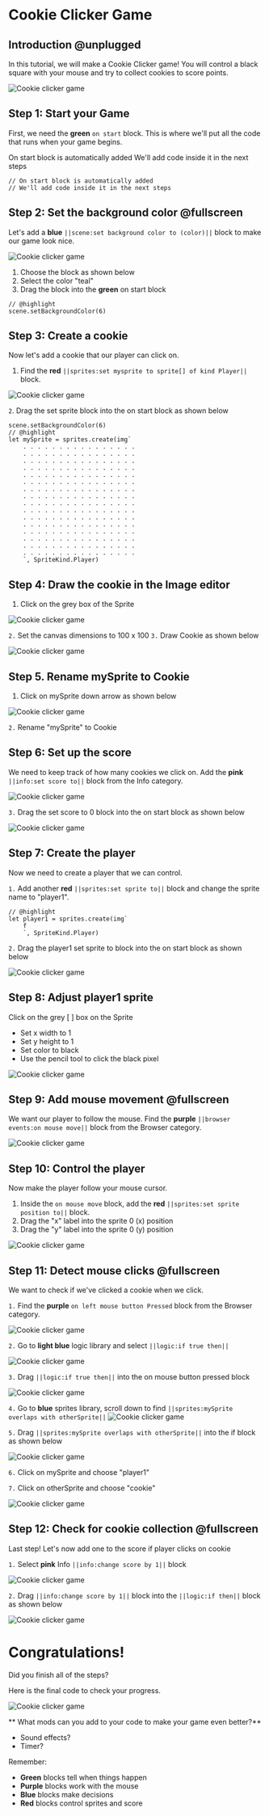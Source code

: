 
# Cookie Clicker Game

## Introduction @unplugged

In this tutorial, we will make a Cookie Clicker game! You will control a black square with your mouse and try to collect cookies to score points.

![Cookie clicker game](https://raw.githubusercontent.com/ictadg1/cookie7/refs/heads/master/images/cookie.png)

## Step 1: Start your Game
First, we need the **green** `on start` block. This is where we'll put all the code that runs when your game begins.

On start block is automatically added
We'll add code inside it in the next steps


```blocks
// On start block is automatically added
// We'll add code inside it in the next steps
```

## Step 2: Set the background color @fullscreen

Let's add a **blue** `||scene:set background color to (color)||` block to make our game look nice.

![Cookie clicker game](https://raw.githubusercontent.com/ictadg1/cookie7/refs/heads/master/images/cookie-7-set-background.png)

1. Choose the block as shown below
2. Select the color "teal"
3. Drag the block into the **green** on start block 

```blocks
// @highlight
scene.setBackgroundColor(6)
```

## Step 3: Create a cookie 
Now let's add a cookie that our player can click on. 

1. Find the **red** `||sprites:set mysprite to sprite[] of kind Player||` block.

![Cookie clicker game](https://raw.githubusercontent.com/ictadg1/cookie7/refs/heads/master/images/cookie-7-set-sprite.png)

`2`. Drag the set sprite block into the on start block as shown below

```blocks
scene.setBackgroundColor(6)
// @highlight
let mySprite = sprites.create(img`
    . . . . . . . . . . . . . . . . 
    . . . . . . . . . . . . . . . . 
    . . . . . . . . . . . . . . . . 
    . . . . . . . . . . . . . . . . 
    . . . . . . . . . . . . . . . . 
    . . . . . . . . . . . . . . . . 
    . . . . . . . . . . . . . . . . 
    . . . . . . . . . . . . . . . . 
    . . . . . . . . . . . . . . . . 
    . . . . . . . . . . . . . . . . 
    . . . . . . . . . . . . . . . . 
    . . . . . . . . . . . . . . . . 
    . . . . . . . . . . . . . . . . 
    . . . . . . . . . . . . . . . . 
    . . . . . . . . . . . . . . . . 
    . . . . . . . . . . . . . . . . 
    `, SpriteKind.Player)
```

## Step 4: Draw the cookie in the Image editor

1. Click on the grey box of the Sprite

![Cookie clicker game](https://raw.githubusercontent.com/ictadg1/cookie7/refs/heads/master/images/cookie-7-set-sprite-edit.png)

`2.` Set the canvas dimensions to 100 x 100 
`3.` Draw Cookie as shown below

![Cookie clicker game](https://raw.githubusercontent.com/ictadg1/cookie7/refs/heads/master/images/cookie-7-draw-cookie.png)


## Step 5. Rename mySprite to Cookie

1. Click on mySprite down arrow as shown below

![Cookie clicker game](https://raw.githubusercontent.com/ictadg1/cookie7/refs/heads/master/images/cookie-7-rename-variable.png)

`2.` Rename "mySprite" to Cookie

## Step 6: Set up the score 

We need to keep track of how many cookies we click on. Add the **pink** `||info:set score to||` block from the Info category.

![Cookie clicker game](https://raw.githubusercontent.com/ictadg1/cookie7/refs/heads/master/images/cookie-7-info-set-score.png)

`3.` Drag the set score to 0 block into the on start block as shown below

![Cookie clicker game](https://raw.githubusercontent.com/ictadg1/cookie7/refs/heads/master/images/cookie-7-set-step-6.png)


## Step 7: Create the player

Now we need to create a player that we can control. 

`1.` Add another **red** `||sprites:set sprite to||` block and change the sprite name to "player1".
```block
// @highlight
let player1 = sprites.create(img`
    f 
    `, SpriteKind.Player)
```

`2.` Drag the player1 set sprite to block into the on start block as shown below 

![Cookie clicker game](https://raw.githubusercontent.com/ictadg1/cookie7/refs/heads/master/images/cookie-7-set-step-7.png)

## Step 8: Adjust player1 sprite

Click on the grey [ ] box on the Sprite
- Set x width to 1
- Set y height to 1
- Set color to black
- Use the pencil tool to click the black pixel

![Cookie clicker game](https://raw.githubusercontent.com/ictadg1/cookie7/refs/heads/master/images/cookie-7-set-step-8.png)


## Step 9: Add mouse movement @fullscreen

We want our player to follow the mouse. Find the **purple** `||browser events:on mouse move||` block from the Browser category.

![Cookie clicker game](https://raw.githubusercontent.com/ictadg1/cookie7/refs/heads/master/images/cookie-7-browser-mouse-move.png)


## Step 10: Control the player

Now make the player follow your mouse cursor. 
1. Inside the `on mouse move` block, add the **red** `||sprites:set sprite position to||` block.
2. Drag the "x" label into the sprite 0 (x) position
3. Drag the "y" label into the sprite 0 (y) position 

![Cookie clicker game](https://raw.githubusercontent.com/ictadg1/cookie7/refs/heads/master/images/step8.mov.gif)


## Step 11: Detect mouse clicks @fullscreen

We want to check if we've clicked a cookie when we click. 

`1.` Find the **purple** `on left mouse button Pressed` block from the Browser category.

![Cookie clicker game](https://raw.githubusercontent.com/ictadg1/cookie7/refs/heads/master/images/cookie-7-set-browser-click.png)

`2.` Go to **light blue** logic library and select `||logic:if true then||`

![Cookie clicker game](https://raw.githubusercontent.com/ictadg1/cookie7/refs/heads/master/images/cookie-7-set-logic-if.png)

`3.` Drag `||logic:if true then||` into the on mouse button pressed block

![Cookie clicker game](https://raw.githubusercontent.com/ictadg1/cookie7/refs/heads/master/images/cookie-7-set-step-11-1.png)

`4.` Go to **blue** sprites library, scroll down to find `||sprites:mySprite overlaps with otherSprite||`
![Cookie clicker game](https://raw.githubusercontent.com/ictadg1/cookie7/refs/heads/master/images/cookie-7-set-sprite-overlaps.png)

`5.` Drag `||sprites:mySprite overlaps with otherSprite||` into the if block as shown below

![Cookie clicker game](https://raw.githubusercontent.com/ictadg1/cookie7/refs/heads/master/images/cookie-7-set-step-11.png)

`6.` Click on mySprite and choose "player1"

`7.` Click on otherSprite and choose "cookie"

![Cookie clicker game](https://raw.githubusercontent.com/ictadg1/cookie7/refs/heads/master/images/cookie-7-set-step-11-2.png)


## Step 12: Check for cookie collection @fullscreen

Last step! Let's now add one to the score if player clicks on cookie

`1.` Select **pink** Info `||info:change score by 1||` block

![Cookie clicker game](https://raw.githubusercontent.com/ictadg1/cookie7/refs/heads/master/images/cookie-7-set-info-change-score.png)

`2.` Drag `||info:change score by 1||` block into the `||logic:if then||` block as shown below

![Cookie clicker game](https://raw.githubusercontent.com/ictadg1/cookie7/refs/heads/master/images/cookie-7-set-step-12.png)

# Congratulations!

Did you finish all of the steps?

Here is the final code to check your progress.

![Cookie clicker game](https://raw.githubusercontent.com/ictadg1/cookie7/refs/heads/master/images/cookie-7-finished.png)

** What mods can you add to your code to make your game even better?**

- Sound effects?
- Timer?

Remember:
* **Green** blocks tell when things happen
* **Purple** blocks work with the mouse
* **Blue** blocks make decisions
* **Red** blocks control sprites and score